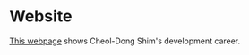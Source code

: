 # Website

[This webpage](https://chuldongshim.github.io/webpage/) shows Cheol-Dong Shim's development career.

